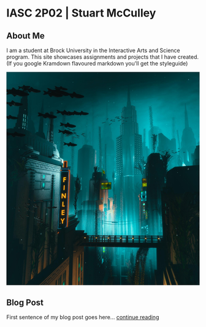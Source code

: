 # IASC 2P02 | Stuart McCulley

## About Me

I am a student at Brock University in the Interactive Arts and Science program.  This site showcases assignments and projects that I have created.
(If you google Kramdown flavoured markdown you'll get the styleguide)

![](imagez/Rapture.jpg)

## Blog Post
First sentence of my blog post goes here... [continue reading](blog)
